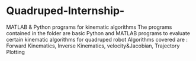# Quadruped-Internship-
MATLAB &amp; Python programs for kinematic algorithms
The programs contained in the folder are basic Python and MATLAB programs to evaluate certain kinematic algorithms for quadruped robot
Algorithms covered are : Forward Kinematics, Inverse Kinematics, velocity&Jacobian, Trajectory Plotting
